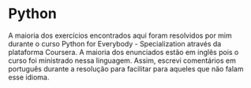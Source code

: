 # Python
A maioria dos exercícios encontrados aqui foram resolvidos por mim durante o curso Python for Everybody - Specialization através da plataforma Coursera. 
A maioria dos enunciados estão em inglês pois o curso foi ministrado nessa linguagem. 
Assim, escrevi comentários em português durante a resolução para facilitar para aqueles que não falam esse idioma. 
